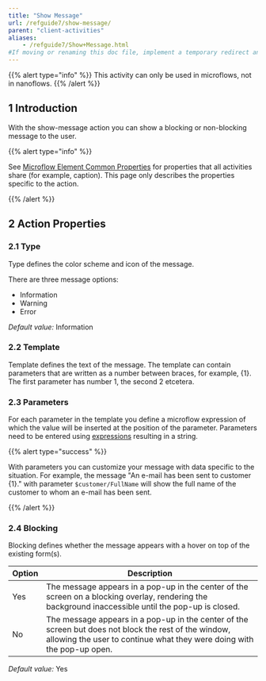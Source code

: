 ```yaml
---
title: "Show Message"
url: /refguide7/show-message/
parent: "client-activities"
aliases:
    - /refguide7/Show+Message.html
#If moving or renaming this doc file, implement a temporary redirect and let the respective team know they should update the URL in the product. See Mapping to Products for more details.
---
```


{{% alert type="info" %}}
This activity can only be used in microflows, not in nanoflows.
{{% /alert %}}

## 1 Introduction

With the show-message action you can show a blocking or non-blocking message to the user.

{{% alert type="info" %}}

See [Microflow Element Common Properties](microflow-element-common-properties) for properties that all activities share (for example, caption). This page only describes the properties specific to the action.

{{% /alert %}}

## 2 Action Properties

### 2.1 Type

Type defines the color scheme and icon of the message.

There are three message options:

* Information
* Warning
* Error 

_Default value:_ Information

### 2.2 Template

Template defines the text of the message. The template can contain parameters that are written as a number between braces, for example, {1}. The first parameter has number 1, the second 2 etcetera.

### 2.3 Parameters

For each parameter in the template you define a microflow expression of which the value will be inserted at the position of the parameter. Parameters need to be entered using [expressions](expressions) resulting in a string.

{{% alert type="success" %}}

With parameters you can customize your message with data specific to the situation. For example, the message "An e-mail has been sent to customer {1}." with parameter `$customer/FullName` will show the full name of the customer to whom an e-mail has been sent.

{{% /alert %}}

### 2.4 Blocking

Blocking defines whether the message appears with a hover on top of the existing form(s).

| Option | Description |
| --- | --- |
| Yes | The message appears in a pop-up in the center of the screen on a blocking overlay, rendering the background inaccessible until the pop-up is closed. |
| No | The message appears in a pop-up in the center of the screen but does not block the rest of the window, allowing the user to continue what they were doing with the pop-up open. |

_Default value:_ Yes

